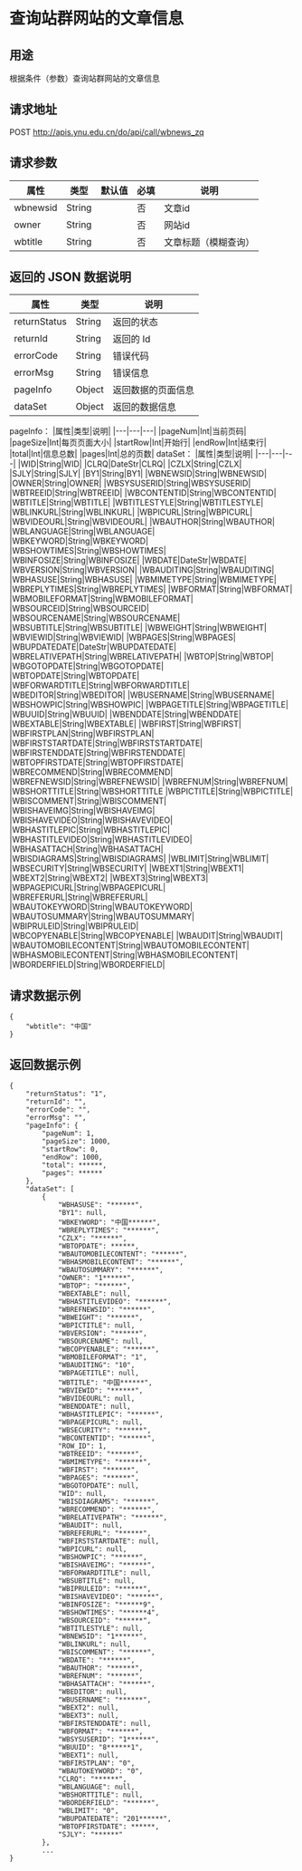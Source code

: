 # 查询站群网站的文章信息

## 用途

根据条件（参数）查询站群网站的文章信息

## 请求地址

POST http://apis.ynu.edu.cn/do/api/call/wbnews_zq

## 请求参数

| 属性  | 类型   | 默认值 | 必填 | 说明       |
| ----- | ------ | ------ | ---- | ---------- |
|wbnewsid|String||否|文章id|
|owner|String||否|网站id|
|wbtitle|String||否|文章标题（模糊查询）|

## 返回的 JSON 数据说明

| 属性         | 类型   | 说明               |
| ------------ | ------ | ------------------ |
| returnStatus | String | 返回的状态         |
| returnId     | String | 返回的 Id          |
| errorCode    | String | 错误代码           |
| errorMsg     | String | 错误信息           |
| pageInfo     | Object | 返回数据的页面信息 |
| dataSet      | Object | 返回的数据信息     |

pageInfo：
|属性|类型|说明|
|---|---|---|
|pageNum|Int|当前页码|
|pageSize|Int|每页页面大小|
|startRow|Int|开始行|
|endRow|Int|结束行|
|total|Int|信息总数|
|pages|Int|总的页数|
dataSet：
|属性|类型|说明|
|---|---|---|
|WID|String|WID|
|CLRQ|DateStr|CLRQ|
|CZLX|String|CZLX|
|SJLY|String|SJLY|
|BY1|String|BY1|
|WBNEWSID|String|WBNEWSID|
|OWNER|String|OWNER|
|WBSYSUSERID|String|WBSYSUSERID|
|WBTREEID|String|WBTREEID|
|WBCONTENTID|String|WBCONTENTID|
|WBTITLE|String|WBTITLE|
|WBTITLESTYLE|String|WBTITLESTYLE|
|WBLINKURL|String|WBLINKURL|
|WBPICURL|String|WBPICURL|
|WBVIDEOURL|String|WBVIDEOURL|
|WBAUTHOR|String|WBAUTHOR|
|WBLANGUAGE|String|WBLANGUAGE|
|WBKEYWORD|String|WBKEYWORD|
|WBSHOWTIMES|String|WBSHOWTIMES|
|WBINFOSIZE|String|WBINFOSIZE|
|WBDATE|DateStr|WBDATE|
|WBVERSION|String|WBVERSION|
|WBAUDITING|String|WBAUDITING|
|WBHASUSE|String|WBHASUSE|
|WBMIMETYPE|String|WBMIMETYPE|
|WBREPLYTIMES|String|WBREPLYTIMES|
|WBFORMAT|String|WBFORMAT|
|WBMOBILEFORMAT|String|WBMOBILEFORMAT|
|WBSOURCEID|String|WBSOURCEID|
|WBSOURCENAME|String|WBSOURCENAME|
|WBSUBTITLE|String|WBSUBTITLE|
|WBWEIGHT|String|WBWEIGHT|
|WBVIEWID|String|WBVIEWID|
|WBPAGES|String|WBPAGES|
|WBUPDATEDATE|DateStr|WBUPDATEDATE|
|WBRELATIVEPATH|String|WBRELATIVEPATH|
|WBTOP|String|WBTOP|
|WBGOTOPDATE|String|WBGOTOPDATE|
|WBTOPDATE|String|WBTOPDATE|
|WBFORWARDTITLE|String|WBFORWARDTITLE|
|WBEDITOR|String|WBEDITOR|
|WBUSERNAME|String|WBUSERNAME|
|WBSHOWPIC|String|WBSHOWPIC|
|WBPAGETITLE|String|WBPAGETITLE|
|WBUUID|String|WBUUID|
|WBENDDATE|String|WBENDDATE|
|WBEXTABLE|String|WBEXTABLE|
|WBFIRST|String|WBFIRST|
|WBFIRSTPLAN|String|WBFIRSTPLAN|
|WBFIRSTSTARTDATE|String|WBFIRSTSTARTDATE|
|WBFIRSTENDDATE|String|WBFIRSTENDDATE|
|WBTOPFIRSTDATE|String|WBTOPFIRSTDATE|
|WBRECOMMEND|String|WBRECOMMEND|
|WBREFNEWSID|String|WBREFNEWSID|
|WBREFNUM|String|WBREFNUM|
|WBSHORTTITLE|String|WBSHORTTITLE
|WBPICTITLE|String|WBPICTITLE|
|WBISCOMMENT|String|WBISCOMMENT|
|WBISHAVEIMG|String|WBISHAVEIMG|
|WBISHAVEVIDEO|String|WBISHAVEVIDEO|
|WBHASTITLEPIC|String|WBHASTITLEPIC|
|WBHASTITLEVIDEO|String|WBHASTITLEVIDEO|
|WBHASATTACH|String|WBHASATTACH|
|WBISDIAGRAMS|String|WBISDIAGRAMS|
|WBLIMIT|String|WBLIMIT|
|WBSECURITY|String|WBSECURITY|
|WBEXT1|String|WBEXT1|
|WBEXT2|String|WBEXT2|
|WBEXT3|String|WBEXT3|
|WBPAGEPICURL|String|WBPAGEPICURL|
|WBREFERURL|String|WBREFERURL|
|WBAUTOKEYWORD|String|WBAUTOKEYWORD|
|WBAUTOSUMMARY|String|WBAUTOSUMMARY|
|WBIPRULEID|String|WBIPRULEID|
|WBCOPYENABLE|String|WBCOPYENABLE|
|WBAUDIT|String|WBAUDIT|
|WBAUTOMOBILECONTENT|String|WBAUTOMOBILECONTENT|
|WBHASMOBILECONTENT|String|WBHASMOBILECONTENT|
|WBORDERFIELD|String|WBORDERFIELD|

## 请求数据示例

```
{
    "wbtitle": "中国"
}
```

## 返回数据示例

```
{
    "returnStatus": "1",
    "returnId": "",
    "errorCode": "",
    "errorMsg": "",
    "pageInfo": {
        "pageNum": 1,
        "pageSize": 1000,
        "startRow": 0,
        "endRow": 1000,
        "total": ******,
        "pages": ******
    },
    "dataSet": [
        {
            "WBHASUSE": "******",
            "BY1": null,
            "WBKEYWORD": "中国******",
            "WBREPLYTIMES": "******",
            "CZLX": "******",
            "WBTOPDATE": ******,
            "WBAUTOMOBILECONTENT": "******",
            "WBHASMOBILECONTENT": "******",
            "WBAUTOSUMMARY": "******",
            "OWNER": "1******",
            "WBTOP": "******",
            "WBEXTABLE": null,
            "WBHASTITLEVIDEO": "******",
            "WBREFNEWSID": "******",
            "WBWEIGHT": "******",
            "WBPICTITLE": null,
            "WBVERSION": "******",
            "WBSOURCENAME": null,
            "WBCOPYENABLE": "******",
            "WBMOBILEFORMAT": "1",
            "WBAUDITING": "10",
            "WBPAGETITLE": null,
            "WBTITLE": "中国******",
            "WBVIEWID": "******",
            "WBVIDEOURL": null,
            "WBENDDATE": null,
            "WBHASTITLEPIC": "******",
            "WBPAGEPICURL": null,
            "WBSECURITY": "******",
            "WBCONTENTID": "******",
            "ROW_ID": 1,
            "WBTREEID": "******",
            "WBMIMETYPE": "******",
            "WBFIRST": "******",
            "WBPAGES": "******",
            "WBGOTOPDATE": null,
            "WID": null,
            "WBISDIAGRAMS": "******",
            "WBRECOMMEND": "******",
            "WBRELATIVEPATH": "******",
            "WBAUDIT": null,
            "WBREFERURL": "******",
            "WBFIRSTSTARTDATE": null,
            "WBPICURL": null,
            "WBSHOWPIC": "******",
            "WBISHAVEIMG": "******",
            "WBFORWARDTITLE": null,
            "WBSUBTITLE": null,
            "WBIPRULEID": "******",
            "WBISHAVEVIDEO": "******",
            "WBINFOSIZE": "******9",
            "WBSHOWTIMES": "******4",
            "WBSOURCEID": "******",
            "WBTITLESTYLE": null,
            "WBNEWSID": "1******",
            "WBLINKURL": null,
            "WBISCOMMENT": "******",
            "WBDATE": "******",
            "WBAUTHOR": "******",
            "WBREFNUM": "******",
            "WBHASATTACH": "******",
            "WBEDITOR": null,
            "WBUSERNAME": "******",
            "WBEXT2": null,
            "WBEXT3": null,
            "WBFIRSTENDDATE": null,
            "WBFORMAT": "******",
            "WBSYSUSERID": "1******",
            "WBUUID": "8******1",
            "WBEXT1": null,
            "WBFIRSTPLAN": "0",
            "WBAUTOKEYWORD": "0",
            "CLRQ": "******",
            "WBLANGUAGE": null,
            "WBSHORTTITLE": null,
            "WBORDERFIELD": "******",
            "WBLIMIT": "0",
            "WBUPDATEDATE": "201******",
            "WBTOPFIRSTDATE": ******,
            "SJLY": "******"
        },
        ...
}
```

